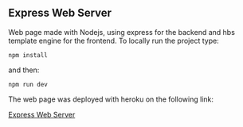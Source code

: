 ## Express Web Server

Web page made with Nodejs, using express for the backend and hbs template engine for the frontend.
To locally run the project type:

```
npm install
```

and then:

```
npm run dev
```

The web page was deployed with heroku on the following link:

[Express Web Server](https://nodejs-course-webpage.herokuapp.com/)
